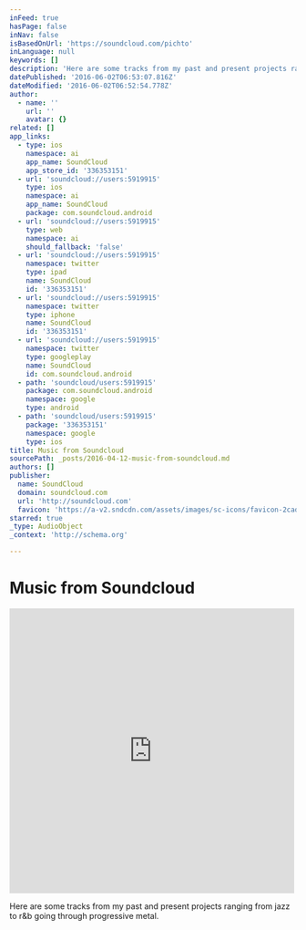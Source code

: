 ```yaml
---
inFeed: true
hasPage: false
inNav: false
isBasedOnUrl: 'https://soundcloud.com/pichto'
inLanguage: null
keywords: []
description: 'Here are some tracks from my past and present projects ranging from jazz to r&b going through progressive metal.'
datePublished: '2016-06-02T06:53:07.816Z'
dateModified: '2016-06-02T06:52:54.778Z'
author:
  - name: ''
    url: ''
    avatar: {}
related: []
app_links:
  - type: ios
    namespace: ai
    app_name: SoundCloud
    app_store_id: '336353151'
  - url: 'soundcloud://users:5919915'
    type: ios
    namespace: ai
    app_name: SoundCloud
    package: com.soundcloud.android
  - url: 'soundcloud://users:5919915'
    type: web
    namespace: ai
    should_fallback: 'false'
  - url: 'soundcloud://users:5919915'
    namespace: twitter
    type: ipad
    name: SoundCloud
    id: '336353151'
  - url: 'soundcloud://users:5919915'
    namespace: twitter
    type: iphone
    name: SoundCloud
    id: '336353151'
  - url: 'soundcloud://users:5919915'
    namespace: twitter
    type: googleplay
    name: SoundCloud
    id: com.soundcloud.android
  - path: 'soundcloud/users:5919915'
    package: com.soundcloud.android
    namespace: google
    type: android
  - path: 'soundcloud/users:5919915'
    package: '336353151'
    namespace: google
    type: ios
title: Music from Soundcloud
sourcePath: _posts/2016-04-12-music-from-soundcloud.md
authors: []
publisher:
  name: SoundCloud
  domain: soundcloud.com
  url: 'http://soundcloud.com'
  favicon: 'https://a-v2.sndcdn.com/assets/images/sc-icons/favicon-2cadd14b.ico'
starred: true
_type: AudioObject
_context: 'http://schema.org'

---
```

# Music from Soundcloud

<iframe src="https://cdn.embedly.com/widgets/media.html?src=https%3A%2F%2Fw.soundcloud.com%2Fplayer%2F%3Fvisual%3Dtrue%26url%3Dhttp%253A%252F%252Fapi.soundcloud.com%252Fusers%252F5919915%26show_artwork%3Dtrue&amp;url=https%3A%2F%2Fsoundcloud.com%2Fpichto&amp;image=http%3A%2F%2Fi1.sndcdn.com%2Favatars-000217416164-2af8yy-t500x500.jpg&amp;key=b7d04c9b404c499eba89ee7072e1c4f7&amp;type=text%2Fhtml&amp;schema=soundcloud" width="500" height="500" scrolling="no" frameborder="0" allowfullscreen="allowfullscreen" style=""></iframe>

Here are some tracks from my past and present projects ranging from jazz to r&b going through progressive metal.